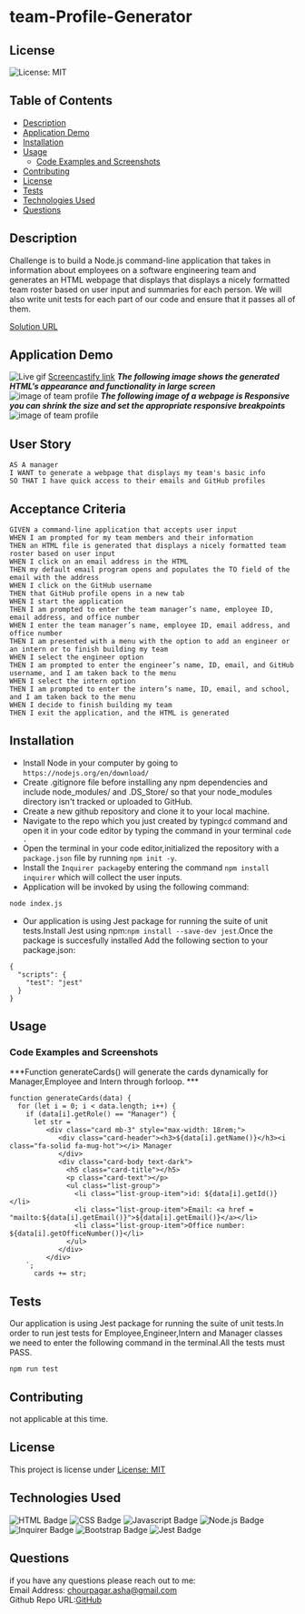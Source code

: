 # team-Profile-Generator
## License
![License: MIT](https://img.shields.io/badge/License-MIT-yellow.svg)
## Table of Contents
  - [Description](#description)
  - [Application Demo](#application-demo)
  - [Installation](#installation)
  - [Usage](#usage)
    - [Code Examples and Screenshots](#code-examples-and-screenshots)
  - [Contributing](#contributing)
  - [License](#license-1)
  - [Tests](#tests)
  - [Technologies Used](#technologies-used)
  - [Questions](#questions)
## Description
Challenge is to build a Node.js command-line application that takes in information about employees on a software engineering team and generates an HTML webpage that displays that displays a nicely formatted team roster based on user input and summaries for each person. We will also write unit tests for each part of our code and ensure that it passes all of them.

[Solution URL](https://github.com/ashachakre0906/team-Profile-Generator)
## Application Demo
![Live gif](/dist/assets/images/team-profile.gif)
[Screencastify link](https://drive.google.com/file/d/1X7fo16XXLiZs6Yr8Qc6COQTPitZe7FGh/view?usp=sharing)
***The following image shows the generated HTML’s appearance and functionality in large screen***
<img src = "/dist/assets/images/team-profile.png" alt = "image of team profile">
***The following image of a webpage is Responsive you can shrink the size and set the appropriate responsive breakpoints***
<img src = "/dist/assets/images/team-profile-responsive.png" alt = "image of team profile">

## User Story
```
AS A manager
I WANT to generate a webpage that displays my team's basic info
SO THAT I have quick access to their emails and GitHub profiles
```
## Acceptance Criteria
```
GIVEN a command-line application that accepts user input
WHEN I am prompted for my team members and their information
THEN an HTML file is generated that displays a nicely formatted team roster based on user input
WHEN I click on an email address in the HTML
THEN my default email program opens and populates the TO field of the email with the address
WHEN I click on the GitHub username
THEN that GitHub profile opens in a new tab
WHEN I start the application
THEN I am prompted to enter the team manager’s name, employee ID, email address, and office number
WHEN I enter the team manager’s name, employee ID, email address, and office number
THEN I am presented with a menu with the option to add an engineer or an intern or to finish building my team
WHEN I select the engineer option
THEN I am prompted to enter the engineer’s name, ID, email, and GitHub username, and I am taken back to the menu
WHEN I select the intern option
THEN I am prompted to enter the intern’s name, ID, email, and school, and I am taken back to the menu
WHEN I decide to finish building my team
THEN I exit the application, and the HTML is generated
```
## Installation
* Install Node in your computer by going to `https://nodejs.org/en/download/`
* Create .gitignore file before installing any npm dependencies and include node_modules/ and .DS_Store/ so that your node_modules directory isn't tracked or uploaded to GitHub.
* Create a new github repository and clone it to your local machine.
* Navigate to the repo which you just created by typing`cd` command  and open it in your code editor by typing the command in your terminal `code .`
* Open the terminal in your code editor,initialized the repository with a `package.json` file by running `npm init -y`.
* Install the `Inquirer package`by entering the command `npm install inquirer` which will collect the user inputs.
* Application will be invoked by using the following command:
```bash
node index.js
```
* Our application is using Jest package for running the suite of unit tests.Install Jest using npm:`npm install --save-dev jest`.Once the package is succesfully installed Add the following section to your package.json:
```
{
  "scripts": {
    "test": "jest"
  }
}
```
## Usage
### Code Examples and Screenshots
***Function generateCards() will generate the cards dynamically for Manager,Employee and Intern through forloop. ***
```
function generateCards(data) {
  for (let i = 0; i < data.length; i++) {
    if (data[i].getRole() == "Manager") {
      let str = `
         <div class="card mb-3" style="max-width: 18rem;">
            <div class="card-header"><h3>${data[i].getName()}</h3><i class="fa-solid fa-mug-hot"></i> Manager
            </div>
            <div class="card-body text-dark">
              <h5 class="card-title"></h5>
              <p class="card-text"></p>
              <ul class="list-group">
                <li class="list-group-item">id: ${data[i].getId()}</li>
                <li class="list-group-item">Email: <a href = "mailto:${data[i].getEmail()}">${data[i].getEmail()}</a></li>
                <li class="list-group-item">Office number: ${data[i].getOfficeNumber()}</li>
              </ul>
            </div>
         </div>
    `;
      cards += str;
```
## Tests
Our application is using Jest package for running the suite of unit tests.In order to run jest tests for Employee,Engineer,Intern and Manager classes we need to enter the following command in the terminal.All the tests must PASS.
```
npm run test
```
## Contributing
not applicable at this time.
## License
This project is license under [License: MIT](https://opensource.org/licenses/MIT)
## Technologies Used
![HTML Badge](https://img.shields.io/badge/HTML-orange.svg)
![CSS Badge](https://img.shields.io/badge/CSS-purple.svg)
![Javascript Badge](https://img.shields.io/badge/Javascript-blue.svg)
![Node.js Badge](https://img.shields.io/badge/Node-yellow.svg)
![Inquirer Badge](https://img.shields.io/badge/Inquirer-orange.svg)
![Bootstrap Badge](https://img.shields.io/badge/Bootstrap-darkblue.svg)
![Jest Badge](https://img.shields.io/badge/Jest-grey.svg)

## Questions
if you have any questions please reach out to me:<br>
Email Address: chourpagar.asha@gmail.com <br>
Github Repo URL:[GitHub](https://github.com/ashachakre0906)



